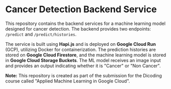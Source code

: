 # Cancer Detection Backend Service

This repository contains the backend services for a machine learning model designed for cancer detection. The backend provides two endpoints: `/predict` and `/predict/histories`.

The service is built using **Hapi.js** and is deployed on **Google Cloud Run** (GCP), utilizing Docker for containerization. The prediction histories are stored on **Google Cloud Firestore**, and the machine learning model is stored in **Google Cloud Storage Buckets**. The ML model receives an image input and provides an output indicating whether it is "Cancer" or "Non Cancer".

**Note:** This repository is created as part of the submission for the Dicoding course called "Applied Machine Learning in Google Cloud".
